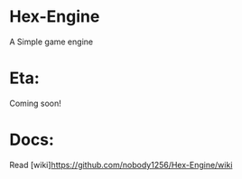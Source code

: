 # Hex-Engine
A Simple game engine 

# Eta:
Coming soon!

# Docs:
Read [wiki]https://github.com/nobody1256/Hex-Engine/wiki
